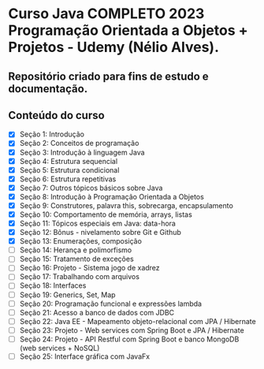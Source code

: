 # Curso Java COMPLETO 2023 Programação Orientada a Objetos + Projetos - Udemy (Nélio Alves).

## Repositório criado para fins de estudo e documentação.

## Conteúdo do curso
- [x] Seção 1: Introdução
- [x] Seção 2: Conceitos de programação
- [x] Seção 3: Introdução à linguagem Java
- [x] Seção 4: Estrutura sequencial
- [x] Seção 5: Estrutura condicional
- [x] Seção 6: Estrutura repetitivas
- [x] Seção 7: Outros tópicos básicos sobre Java
- [x] Seção 8: Introdução à Programação Orientada a Objetos
- [x] Seção 9: Construtores, palavra this, sobrecarga, encapsulamento
- [x] Seção 10: Comportamento de memória, arrays, listas
- [x] Seção 11: Tópicos especiais em Java: data-hora
- [x] Seção 12: Bônus - nivelamento sobre Git e Github
- [x] Seção 13: Enumerações, composição
- [ ] Seção 14: Herança e polimorfismo
- [ ] Seção 15: Tratamento de exceções
- [ ] Seção 16: Projeto - Sistema jogo de xadrez
- [ ] Seção 17: Trabalhando com arquivos
- [ ] Seção 18: Interfaces
- [ ] Seção 19: Generics, Set, Map
- [ ] Seção 20: Programação funcional e expressões lambda
- [ ] Seção 21: Acesso a banco de dados com JDBC
- [ ] Seção 22: Java EE - Mapeamento objeto-relacional com JPA / Hibernate
- [ ] Seção 23: Projeto - Web services com Spring Boot e JPA / Hibernate
- [ ] Seção 24: Projeto - API Restful com Spring Boot e banco MongoDB (web services + NoSQL)
- [ ] Seção 25: Interface gráfica com JavaFx
